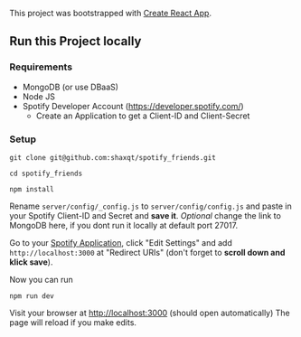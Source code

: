 This project was bootstrapped with [Create React App](https://github.com/facebook/create-react-app).

## Run this Project locally
### Requirements
- MongoDB (or use DBaaS)
- Node JS
- Spotify Developer Account (https://developer.spotify.com/)
  - Create an Application to get a Client-ID and Client-Secret
### Setup
```
git clone git@github.com:shaxqt/spotify_friends.git
```
```
cd spotify_friends
```
```
npm install
```
Rename `server/config/_config.js` to `server/config/config.js` and paste in your Spotify Client-ID and Secret and **save it**.
*Optional* change the link to MongoDB here, if you dont run it locally at default port 27017.

Go to your [Spotify Application](https://developer.spotify.com/dashboard/applications), click "Edit Settings" and add `http://localhost:3000` at "Redirect URIs" (don't forget to **scroll down and klick save**).

Now you can run 
```
npm run dev
```
Visit your browser at [http://localhost:3000](http://localhost:3000) (should open automatically)
The page will reload if you make edits.<br>

